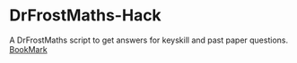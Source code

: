 # DrFrostMaths-Hack
A DrFrostMaths script to get answers for keyskill and past paper questions.
[BookMark](doc:linkingtopages#)

